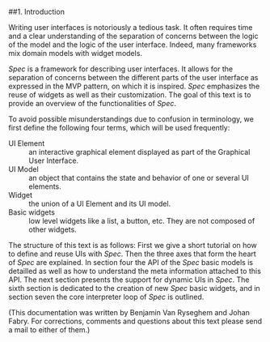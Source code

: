 

##1\. Introduction


Writing user interfaces is notoriously a tedious task\.
It often requires time and a clear understanding of the separation of concerns between the logic of the model and the logic of the user interface\.
Indeed, many frameworks mix domain models with widget models\.


*Spec* is a framework for describing user interfaces\. 
It allows for the separation of concerns between the different parts of the user interface as expressed in the MVP pattern, on which it is inspired\.
*Spec* emphasizes the reuse of widgets as well as their customization\.
The goal of this text is to provide an overview of the functionalities of 
*Spec*\. 


To avoid possible misunderstandings due to confusion in terminology, we first define the following four terms, which will be used frequently:

<dl><dt>UI Element
</dt><dd>an interactive graphical element displayed as part of the Graphical User Interface.</dd><dt>UI Model
</dt><dd>an object that contains the state and behavior of one or several UI elements.</dd><dt>Widget
</dt><dd>the union of a UI Element and its UI model.</dd><dt>Basic widgets
</dt><dd>low level widgets like a list, a button, etc. They are not composed of other widgets.</dd></dl>

The structure of this text is as follows:
First we give a short tutorial on how to define and reuse UIs with 
*Spec*\.
Then the three axes that form the heart of 
*Spec* are explained\. 
In section four the API of the 
*Spec* basic models is detailled as well as how to understand the meta information attached to this API\. 
The next section presents the support for dynamic UIs in 
*Spec*\. 
The sixth section is dedicated to the creation of new 
*Spec* basic widgets, and in section seven the core interpreter loop of 
*Spec* is outlined\.


\(This documentation was written by Benjamin Van Ryseghem and Johan Fabry\. For corrections, comments and questions about this text please send a mail to either of them\.\)
